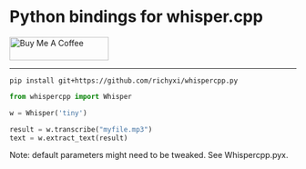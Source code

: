 Python bindings for whisper.cpp
===============================

<a href="https://www.buymeacoffee.com/lukeFxC" target="_blank"><img src="https://cdn.buymeacoffee.com/buttons/default-orange.png" alt="Buy Me A Coffee" height="41" width="174"></a>

---
`pip install git+https://github.com/richyxi/whispercpp.py`

```python
from whispercpp import Whisper

w = Whisper('tiny')

result = w.transcribe("myfile.mp3")
text = w.extract_text(result)
```

Note: default parameters might need to be tweaked.
See Whispercpp.pyx.
